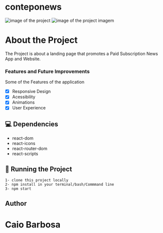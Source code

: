 # conteponews

<img src="https://user-images.githubusercontent.com/54036407/163221506-81ea942f-b55a-4db4-b6e0-6b5fc5f5e4d2.png" alt="image of the project">

<img src="https://user-images.githubusercontent.com/54036407/163424533-69b0c316-6e85-4ab7-b2e1-8d0766db6867.png" alt="image of the project imagem">

# About the Project
The Project is about a landing page that promotes a Paid Subscription News App and Website.

### Features and Future Improvements

Some of the Features of the application

- [x] Responsive Design
- [x] Acessibility
- [x] Animations
- [x] User Experience

## 💻 Dependencies

<ul>
  <li> react-dom</li>
  <li>react-icons</li>
  <li> react-router-dom</li>
  <li> react-scripts</li>
</ul>

## 🚀 Running the Project

```
1- clone this project locally
2- npm install in your terminal/bash/Commmand line
3- npm start
```

## Author
  
  <h1>Caio Barbosa</h1>
